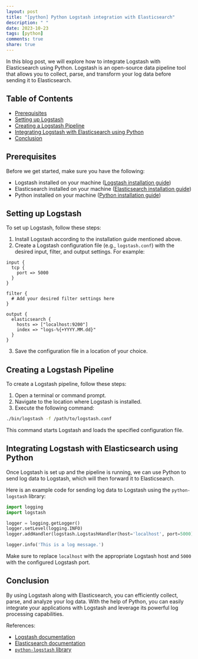 ```yaml
---
layout: post
title: "[python] Python Logstash integration with Elasticsearch"
description: " "
date: 2023-10-23
tags: [python]
comments: true
share: true
---
```


In this blog post, we will explore how to integrate Logstash with Elasticsearch using Python. Logstash is an open-source data pipeline tool that allows you to collect, parse, and transform your log data before sending it to Elasticsearch.

## Table of Contents
- [Prerequisites](#prerequisites)
- [Setting up Logstash](#setting-up-logstash)
- [Creating a Logstash Pipeline](#creating-a-logstash-pipeline)
- [Integrating Logstash with Elasticsearch using Python](#integrating-logstash-with-elasticsearch-using-python)
- [Conclusion](#conclusion)

## Prerequisites
Before we get started, make sure you have the following:

- Logstash installed on your machine ([Logstash installation guide](https://www.elastic.co/guide/en/logstash/current/installing-logstash.html))
- Elasticsearch installed on your machine ([Elasticsearch installation guide](https://www.elastic.co/guide/en/elasticsearch/reference/current/install-elasticsearch.html))
- Python installed on your machine ([Python installation guide](https://realpython.com/installing-python/))

## Setting up Logstash
To set up Logstash, follow these steps:

1. Install Logstash according to the installation guide mentioned above.
2. Create a Logstash configuration file (e.g., `logstash.conf`) with the desired input, filter, and output settings. For example:

```plaintext
input {
  tcp {
    port => 5000
  }
}

filter {
  # Add your desired filter settings here
}

output {
  elasticsearch {
    hosts => ["localhost:9200"]
    index => "logs-%{+YYYY.MM.dd}"
  }
}
```

3. Save the configuration file in a location of your choice.

## Creating a Logstash Pipeline
To create a Logstash pipeline, follow these steps:

1. Open a terminal or command prompt.
2. Navigate to the location where Logstash is installed.
3. Execute the following command: 

```bash
./bin/logstash -f /path/to/logstash.conf
```

This command starts Logstash and loads the specified configuration file.

## Integrating Logstash with Elasticsearch using Python
Once Logstash is set up and the pipeline is running, we can use Python to send log data to Logstash, which will then forward it to Elasticsearch.

Here is an example code for sending log data to Logstash using the `python-logstash` library:

```python
import logging
import logstash

logger = logging.getLogger()
logger.setLevel(logging.INFO)
logger.addHandler(logstash.LogstashHandler(host='localhost', port=5000))

logger.info('This is a log message.')
```

Make sure to replace `localhost` with the appropriate Logstash host and `5000` with the configured Logstash port.

## Conclusion
By using Logstash along with Elasticsearch, you can efficiently collect, parse, and analyze your log data. With the help of Python, you can easily integrate your applications with Logstash and leverage its powerful log processing capabilities.

References:
- [Logstash documentation](https://www.elastic.co/guide/en/logstash/current/index.html)
- [Elasticsearch documentation](https://www.elastic.co/guide/en/elasticsearch/reference/current/index.html)
- [`python-logstash` library](https://github.com/vklochan/python-logstash)
